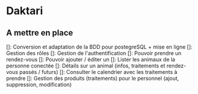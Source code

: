 # Daktari 

## A mettre en place

[]: Conversion et adaptation de la BDD pour postegreSQL + mise en ligne
[]: Gestion des rôles
[]: Gestion de l'authentification
[]: Pouvoir prendre un rendez-vous
[]: Pouvoir ajouter / éditer un 
[]: Lister les animaux de la personne conectée
[]: Détails sur un animal (infos, traitements et rendez-vous passés / futurs)
[]: Consulter le calendrier avec les traitements à prendre
[]: Gestion des produits (traitements) pour le personnel (ajout, suppression, modification)

